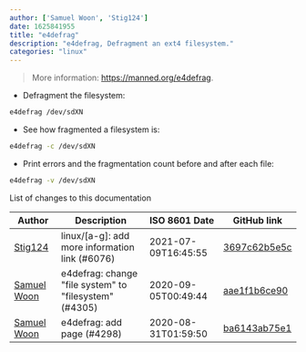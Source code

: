 ```yaml
---
author: ['Samuel Woon', 'Stig124']
date: 1625841955
title: "e4defrag"
description: "e4defrag, Defragment an ext4 filesystem."
categories: "linux"
---
```

> More information: <https://manned.org/e4defrag>.

- Defragment the filesystem:

```bash
e4defrag /dev/sdXN
```

- See how fragmented a filesystem is:

```bash
e4defrag -c /dev/sdXN
```

- Print errors and the fragmentation count before and after each file:

```bash
e4defrag -v /dev/sdXN
```
List of changes to this documentation


Author | Description | ISO 8601 Date | GitHub link
------|-----|-----|-----
[Stig124](mailto:stigpro@outlook.fr) | linux/[a-g]: add more information link (#6076) | 2021-07-09T16:45:55 | [3697c62b5e5c](https://github.com/tldr-pages/tldr/commit/3697c62b5e5cd9bae7a99c591cb81d1ddcfbf792)
[Samuel Woon](mailto:samuel.woon@protonmail.com) | e4defrag: change "file system" to "filesystem" (#4305) | 2020-09-05T00:49:44 | [aae1f1b6ce90](https://github.com/tldr-pages/tldr/commit/aae1f1b6ce90a1e52f326621904f18a0e2a5a6c2)
[Samuel Woon](mailto:samuel.woon@protonmail.com) | e4defrag: add page (#4298) | 2020-08-31T01:59:50 | [ba6143ab75e1](https://github.com/tldr-pages/tldr/commit/ba6143ab75e12441c04287ba3837318681cc94ea)

